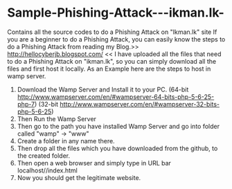 # Sample-Phishing-Attack---ikman.lk-
Contains all the source codes to do a Phishing Attack on "Ikman.lk" site
If you are a beginner to do a Phishing Attack, you can easily know the steps to do a Phishing Attack from reading my Blog.>> http://hellocyberjb.blogspot.com/ << 
I have uploaded all the files that need to do a Phishing Attack on "ikman.lk", so you can simply download all the files and first host it locally.
As an Example here are the steps to host in wamp server.
   1) Download the Wamp Server and Install it to your PC. (64-bit http://www.wampserver.com/en/#wampserver-64-bits-php-5-6-25-php-7)
                                                          (32-bit http://www.wampserver.com/en/#wampserver-32-bits-php-5-6-25)
   2) Then Run the Wamp Server 
   3) Then go to the path you have installed Wamp Server and go into folder called "wamp" -> "www" 
   4) Create a folder in any name there.
   5) Then drop all the files which you have downloaded from the github, to the created folder.
   6) Then open a web browser and simply type in URL bar localhost/<created folder name in www>/index.html
   7) Now you should get the legitimate website.
